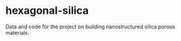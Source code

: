 # hexagonal-silica
Data and code for the project on building nanostructured silica porous materials.
